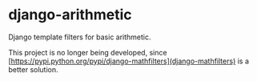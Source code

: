 django-arithmetic
=================

Django template filters for basic arithmetic.

This project is no longer being developed, since
[https://pypi.python.org/pypi/django-mathfilters](django-mathfilters)
is a better solution.
